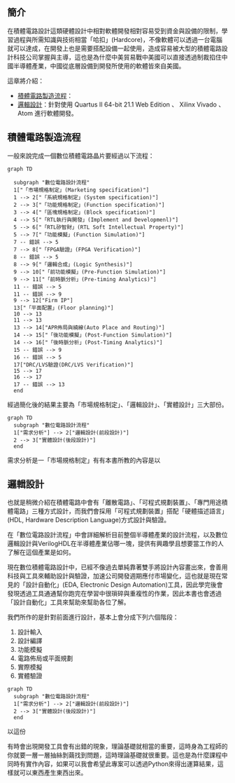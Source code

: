 ## 簡介
在積體電路設計這類硬體設計中相對軟體開發相對容易受到資金與設備的限制，學習過程與所需知識與技術相當「哈扣」(Hardcore)，不像軟體可以透過一台電腦就可以達成，在開發上也是需要搭配設備一起使用，造成容易被大型的積體電路設計科技公司掌握與主導，這也是為什麼中美貿易戰中美國可以直接透過制裁掐住中國半導體產業，中國從底層設備到開發所使用的軟體皆來自美國。

這章將介紹：

- [積體電路製造流程](#積體電路製造流程)：
- [邏輯設計](#邏輯設計)：針對使用 Quartus II 64-bit 21.1 Web Edition 、 Xilinx Vivado 、 Atom 進行軟體開發。

## 積體電路製造流程
一般來說完成一個數位積體電路晶片要經過以下流程：

```mermaid
graph TD

  subgraph "數位電路設計流程"
  1["「市場規格制定」(Marketing specification)"]
  1 --> 2["「系統規格制定」(System specification)"]
  2 --> 3["「功能規格制定」(Function specification)"]
  3 --> 4["「區塊規格制定」(Block specification)"]
  4 --> 5["「RTL執行與開發」(Implement and Developmenl)"]
  5 --> 6["「RTL矽智財」(RTL Soft Intellectual Property)"]
  5 --> 7["「功能模擬」(Function Simulation)"]
  7 -- 錯誤 --> 5
  7 --> 8["「FPGA驗證」(FPGA Verification)"]
  8 -- 錯誤 --> 5
  8 --> 9["「邏輯合成」(Logic Synthesis)"]
  9 --> 10["「前功能模擬」(Pre-Function Simulation)"]
  9 --> 11["「前時脈分析」(Pre-timing Analytics)"]
  11 -- 錯誤 --> 5
  11 -- 錯誤 --> 9
  9 --> 12["Firm IP"]
  13["「平面配置」(Floor planning)"]
  10 --> 13
  11 --> 13
  13 --> 14["APR佈局與繞線(Auto Place and Routing)"]
  14 --> 15["「後功能模擬」(Post-Function Simulation)"]
  14 --> 16["「後時脈分析」(Post-Timing Analytics)"]
  15 -- 錯誤 --> 9
  16 -- 錯誤 --> 5
  17["DRC/LVS驗證(DRC/LVS Verification)"]
  15 --> 17
  16 --> 17  
  17 -- 錯誤 --> 13
  end
```

經過簡化後的結果主要為「市場規格制定」、「邏輯設計」、「實體設計」三大部份。

```mermaid
graph TD
  subgraph "數位電路設計流程"
  1["需求分析"] --> 2["邏輯設計(前段設計)"]
  2 --> 3["實體設計(後段設計)"]
  end
```

需求分析是一「市場規格制定」有有本書所教的內容是以

## 邏輯設計
也就是稍微介紹在積體電路中會有「離散電路」、「可程式規劃裝置」、「專門用途積體電路」三種方式設計，而我們會採用「可程式規劃裝置」搭配「硬體描述語言」(HDL, Hardware Description Language)方式設計與驗證。

在「數位電路設計流程」中會詳細解析目前整個半導體產業的設計流程，以及數位邏輯設計與VerilogHDL在半導體產業佔哪一塊，提供有興趣學且想要當工作的人了解在這個產業是如何。

現在數位積體電路設計中，已經不像過去單純靠著雙手將設計內容畫出來，會善用科技與工具來輔助設計與驗證，加速公司開發週期應付市場變化，這也就是現在常見的「設計自動化」(EDA, Electronic Design Automation)工具，因此學完後會發現透過工具通通幫你跑完在學習中很瑣碎與重複性的作業，因此本書也會透過「設計自動化」工具來幫助來幫助各位了解。

我們所作的是針對前面進行設計，基本上會分成下列六個階段：

1. 設計輸入
1. 設計編譯
1. 功能模擬
1. 電路佈局或平面規劃
1. 實際模擬
1. 實體驗證

```mermaid
graph TD
  subgraph "數位電路設計流程"
  1["需求分析"] --> 2["邏輯設計(前段設計)"]
  2 --> 3["實體設計(後段設計)"]
  end
```

以這份

有時會出現開發工具會有出錯的現象，理論基礎就相當的重要，這時身為工程師的你就要一層一層抽絲剝繭找到問題，這時理論基礎就很重要。這也是為什麼課程中同時有實作內容，如果可以我會希望此專案可以透過Python來得出運算結果，這樣就可以東西產生東西出來。
